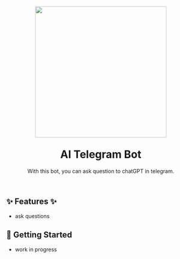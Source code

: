 <h1 align="center">
  <p align="center"> <img width:="auto" height ="350" src="https://github.com/N0rule/telegram-twitch-bot/assets/30196774/b602318f-cf5f-408e-9ea9-2155373ef528"> </p>
  AI Telegram Bot
  <br>
</h1>


<p align="center"> With this bot, you can ask question to chatGPT in telegram.</p>
<br>

## ✨ Features ✨
- ask questions
## 🚀 Getting Started

- work in progress
